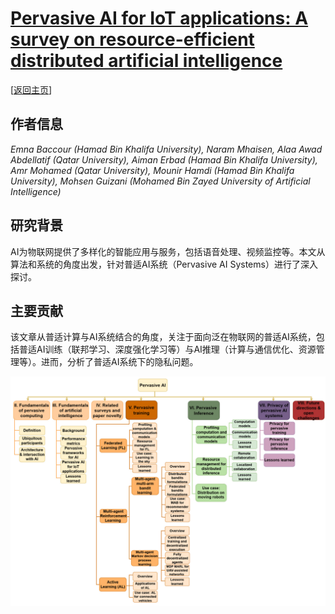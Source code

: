 # [Pervasive AI for IoT applications: A survey on resource-efficient distributed artificial intelligence](https://doi.org/10.1109/COMST.2022.3200740)

\[[返回主页](https://github.com/withhaotian/awesome-edge-AI-papers.git)\]

## 作者信息
*Emna Baccour (Hamad Bin Khalifa University), Naram Mhaisen, Alaa Awad Abdellatif (Qatar University), Aiman Erbad (Hamad Bin Khalifa University), Amr Mohamed (Qatar University), Mounir Hamdi (Hamad Bin Khalifa University), Mohsen Guizani (Mohamed Bin Zayed University of Artificial Intelligence)*

## 研究背景
AI为物联网提供了多样化的智能应用与服务，包括语音处理、视频监控等。本文从算法和系统的角度出发，针对普适AI系统（Pervasive AI Systems）进行了深入探讨。

## 主要贡献
该文章从普适计算与AI系统结合的角度，关注于面向泛在物联网的普适AI系统，包括普适AI训练（联邦学习、深度强化学习等）与AI推理（计算与通信优化、资源管理等）。进而，分析了普适AI系统下的隐私问题。

![](../../figs/comst22-pervasive-ai.png)